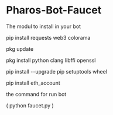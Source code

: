# Pharos-Bot-Faucet

The modul to install in your bot

pip install requests web3 colorama

pkg update

pkg install python clang libffi openssl

pip install --upgrade pip setuptools wheel

pip install eth_account






the command for run bot

( python faucet.py )
